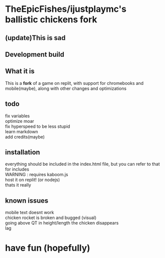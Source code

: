 # TheEpicFishes/ijustplaymc's ballistic chickens fork

## (update)This is sad
## Development build

## What it is
This is a **fork** of a game on replit, with support for chromebooks and mobile(maybe), along with other changes and optimizations
## todo
fix variables<br>
optimize moar<br>
fix hyperspeed to be less stupid<br>
learn markdown<br>
add credits(maybe)<br>
## installation
everything should be included in the index.html file, but you can refer to that for includes<br>
WARNING : requires kaboom.js<br>
host it on replit! (or nodejs)<br>
thats it really<br>
## known issues
mobile text doesnt work<br>
chicken rocket is broken and bugged (visual)<br>
going above QT in height/length the chicken disappears<br>
lag<br>
# have fun (hopefully)

